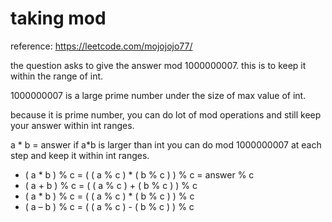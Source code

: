 # taking mod

reference: https://leetcode.com/mojojojo77/

the question asks to give the answer mod 1000000007. this is to keep it within the range of int.

1000000007 is a large prime number under the size of max value of int.

because it is prime number, you can do lot of mod operations and still keep your answer within int ranges.

a * b = answer
if a*b is larger than int you can do mod 1000000007 at each step and keep it within int ranges.

- ( a * b ) % c = ( ( a % c ) * ( b % c ) ) % c = answer % c
- ( a + b ) % c = ( ( a % c ) + ( b % c ) ) % c
- ( a * b ) % c = ( ( a % c ) * ( b % c ) ) % c
- ( a – b ) % c = ( ( a % c ) - ( b % c ) ) % c